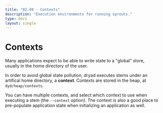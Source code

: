 ```yaml
---
title: "02.09 - Contexts"
description: "Execution environments for running sprouts."
type: docs
layout: single
---
```


# Contexts

Many applications expect to be able to write state to a "global" store, usually in the home directory of the user.

In order to avoid global state pollution, dryad executes stems under an artifical home directory, a **context**.  Contexts are stored in the heap, at `dyd/heap/contexts`.

You can have multiple contexts, and select which context to use when executing a stem (the `--context` option).  The context is also a good place to pre-populate application state when initializing an application as well.